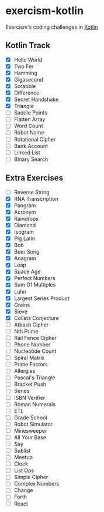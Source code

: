 # exercism-kotlin
Exercism's coding challenges in [Kotlin](https://exercism.io/tracks/kotlin/exercises)

## Kotlin Track
- [x] Hello World
- [x] Two Fer
- [x] Hamming
- [x] Gigasecond
- [x] Scrabble
- [x] Difference
- [x] Secret Handshake
- [x] Triangle
- [ ] Saddle Points
- [ ] Flatten Array
- [ ] Word Count
- [ ] Robot Name
- [ ] Rotational Cipher
- [ ] Bank Account
- [ ] Linked List
- [ ] Binary Search

## Extra Exercises
- [ ] Reverse String
- [x] RNA Transcription
- [x] Pangram
- [x] Acronym
- [x] Raindrops
- [x] Diamond
- [x] Isogram
- [x] Pig Latin
- [x] Bob
- [x] Beer Song
- [x] Anagram
- [x] Leap
- [x] Space Age
- [x] Perfect Numbers
- [x] Sum Of Multiples
- [x] Luhn
- [x] Largest Series Product
- [x] Grains
- [x] Sieve
- [x] Collatz Conjecture
- [ ] Atbash Cipher
- [ ] Nth Prime
- [ ] Rail Fence Cipher
- [ ] Phone Number
- [ ] Nucleotide Count
- [ ] Spiral Matrix
- [ ] Prime Factors
- [ ] Allergies
- [ ] Pascal's Triangle
- [ ] Bracket Push
- [ ] Series
- [ ] ISBN Verifier
- [ ] Roman Numerals
- [ ] ETL
- [ ] Grade School
- [ ] Robot Simulator
- [ ] Minesweeper
- [ ] All Your Base
- [ ] Say
- [ ] Sublist
- [ ] Meetup
- [ ] Clock
- [ ] List Ops
- [ ] Simple Cipher
- [ ] Complex Numbers
- [ ] Change
- [ ] Forth
- [ ] React
